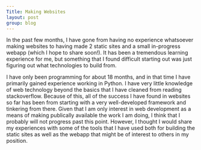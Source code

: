 ```yaml
---
Title: Making Websites
layout: post
group: blog
---
```


In the past few months, I have gone from having no experience whatsoever making websites to having made 2 static sites and a small in-progress webapp (which I hope to share soon!). It has been a tremendous learning experience for me, but something that I found difficult starting out was just figuring out what technologies to build from.

I have only been programming for about 18 months, and in that time I have primarily gained experience working in Python. I have very little knowledge of web technology beyond the basics that I have cleaned from reading stackoverflow. Because of this, all of the success I have found in websites so far has been from starting with a very well-developed framework and tinkering from there. Given that I am only interest in web development as a means of making publically available the work I am doing, I think that I probably will not progress past this point. However, I thought I would share my experiences with some of the tools that I have used both for building the static sites as well as the webapp that might be of interest to others in my position.